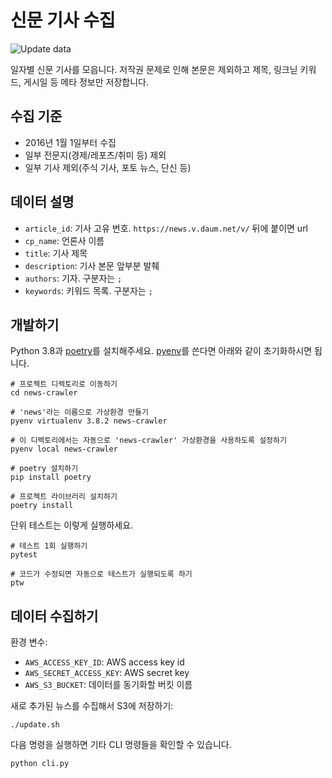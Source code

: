 # 신문 기사 수집

![Update data](https://github.com/misogynyX/news/workflows/Update%20data/badge.svg)

일자별 신문 기사를 모읍니다. 저작권 문제로 인해 본문은 제외하고 제목, 링크닏
키워드, 게시일 등 메타 정보만 저장합니다.

## 수집 기준

- 2016년 1월 1일부터 수집
- 일부 전문지(경제/레포츠/취미 등) 제외
- 일부 기사 제외(주식 기사, 포토 뉴스, 단신 등)

## 데이터 설명

- `article_id`: 기사 고유 번호. `https://news.v.daum.net/v/` 뒤에 붙이면 url
- `cp_name`: 언론사 이름
- `title`: 기사 제목
- `description`: 기사 본문 앞부분 발췌
- `authors`: 기자. 구분자는 `;`
- `keywords`: 키워드 목록. 구분자는 `;`

## 개발하기

Python 3.8과 [poetry](https://python-poetry.org)를 설치해주세요. [pyenv](https://github.com/pyenv/pyenv)를 쓴다면 아래와 같이 초기화하시면 됩니다.

```
# 프로젝트 디렉토리로 이동하기
cd news-crawler

# 'news'라는 이름으로 가상환경 만들기
pyenv virtualenv 3.8.2 news-crawler

# 이 디렉토리에서는 자동으로 'news-crawler' 가상환경을 사용하도록 설정하기
pyenv local news-crawler

# poetry 설치하기
pip install poetry

# 프로젝트 라이브러리 설치하기
poetry install
```

단위 테스트는 이렇게 실행하세요.

```
# 테스트 1회 실행하기
pytest

# 코드가 수정되면 자동으로 테스트가 실행되도록 하기
ptw
```

## 데이터 수집하기

환경 변수:

* `AWS_ACCESS_KEY_ID`: AWS access key id
* `AWS_SECRET_ACCESS_KEY`: AWS secret key
* `AWS_S3_BUCKET`: 데이터를 동기화할 버킷 이름

새로 추가된 뉴스를 수집해서 S3에 저장하기:

```
./update.sh
```

다음 명령을 실행하면 기타 CLI 명령들을 확인할 수 있습니다.

```
python cli.py
```
